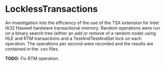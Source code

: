 # LocklessTransactions
An investigation into the efficiency of the use of the TSX extension for Intel IA32 Haswell hardware transactional memory.
Random operations were run on a binary search tree (either an add or remove of a random node) using HLE and RTM transactions and a TestAndTestAndSet lock on each operation.
The operations per second were recorded and the results are contained in the .csv files.

**TODO:** Fix RTM operation.
